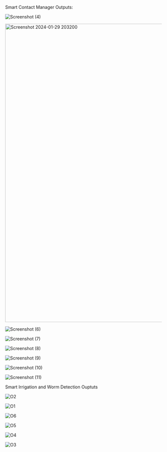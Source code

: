 Smart Contact Manager Outputs:

![Screenshot (4)](https://github.com/shreyas1002/Projects-1/assets/158080379/169d3535-3808-4d9f-935a-209c2801b5b4)

<img width="960" alt="Screenshot 2024-01-29 203200" src="https://github.com/shreyas1002/Projects-1/assets/158080379/3ec6a24a-4a9d-4aae-ab0e-6b7f86d3b371">

![Screenshot (6)](https://github.com/shreyas1002/Projects-1/assets/158080379/c9506d95-bab5-4c23-9eed-f1444a89c36c)

![Screenshot (7)](https://github.com/shreyas1002/Projects-1/assets/158080379/11e5576e-3057-41ce-b9b1-1e1304ed8c16)

![Screenshot (8)](https://github.com/shreyas1002/Projects-1/assets/158080379/5ce6f4a0-2836-4f61-8aa6-241d85fc54c7)

![Screenshot (9)](https://github.com/shreyas1002/Projects-1/assets/158080379/621f52f6-0dd7-4bf3-90e7-be43ccf0d785)

![Screenshot (10)](https://github.com/shreyas1002/Projects-1/assets/158080379/c67db1ee-6ca6-4ac5-a277-352da493d400)

![Screenshot (11)](https://github.com/shreyas1002/Projects-1/assets/158080379/f3281d3b-2bee-49da-8a00-dc5423d14f01)


Smart Irrigation and Worm Detection Ouptuts

![O2](https://github.com/shreyas1002/Projects-1/assets/158080379/bce35eb5-7b33-4069-bc73-311941a34624)

![O1](https://github.com/shreyas1002/Projects-1/assets/158080379/4f2f6c7b-7149-4b56-9494-9ca398ea74ab)

![O6](https://github.com/shreyas1002/Projects-1/assets/158080379/e3e2cf42-dee1-4910-89cb-b0fe0026efcf)

![O5](https://github.com/shreyas1002/Projects-1/assets/158080379/910dd9df-7fe7-4dbd-99eb-eba4f956b943)

![O4](https://github.com/shreyas1002/Projects-1/assets/158080379/fb64ab6e-e3e5-47bd-8ed3-05a35d7e9b09)

![O3](https://github.com/shreyas1002/Projects-1/assets/158080379/e143ff0a-fd46-45bd-8bb2-e86e23d2ad85)

